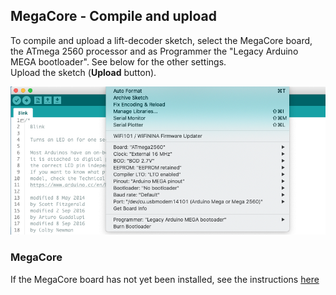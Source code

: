 ## MegaCore - Compile and upload ##

To compile and upload a lift-decoder sketch, select the MegaCore board, the ATmega 2560 processor and as Programmer the "Legacy Arduino MEGA bootloader". See below for the other settings. <BR>
Upload the sketch (**Upload** button).
<center><img src="02-MegaCore-Compilation/Figures/ScreenShot-CompileOptions.png"></center>


### MegaCore ###
If the MegaCore board has not yet been installed, see the instructions [here](./02-MegaCore-Compilation/Step02-MegaCore-Compilation.md)
